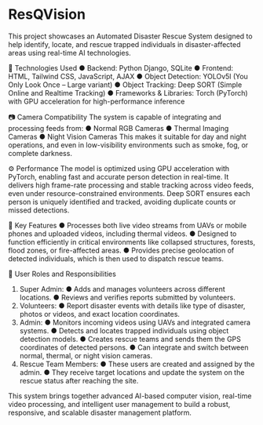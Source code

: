 # ResQVision

This project showcases an Automated Disaster Rescue System designed to help identify, locate, and rescue trapped individuals in disaster-affected areas using real-time AI technologies. 

🔧 Technologies Used
● Backend: Python Django, SQLite 
● Frontend: HTML, Tailwind CSS, JavaScript, AJAX 
● Object Detection: YOLOv5l (You Only Look Once – Large variant) 
● Object Tracking: Deep SORT (Simple Online and Realtime Tracking) 
● Frameworks & Libraries: Torch (PyTorch) with GPU acceleration for high-performance inference 

📷 Camera Compatibility 
The system is capable of integrating and processing feeds from: 
● Normal RGB Cameras 
● Thermal Imaging Cameras 
● Night Vision Cameras This makes it suitable for day and night operations, and even in low-visibility environments such as smoke, fog, or complete darkness.

⚙️ Performance 
The model is optimized using GPU acceleration with PyTorch, enabling fast and accurate person detection in real-time.
It delivers high frame-rate processing and stable tracking across video feeds, even under resource-constrained environments. Deep SORT ensures each person is uniquely identified and tracked, avoiding duplicate counts or missed detections.

🧠 Key Features 
● Processes both live video streams from UAVs or mobile phones and uploaded videos, including thermal videos. 
● Designed to function efficiently in critical environments like collapsed structures, forests, flood zones, or fire-affected areas. 
● Provides precise geolocation of detected individuals, which is then used to dispatch rescue teams.

👥 User Roles and Responsibilities
1. Super Admin: 
● Adds and manages volunteers across different locations. 
● Reviews and verifies reports submitted by volunteers. 
2. Volunteers: 
● Report disaster events with details like type of disaster, photos or videos, and exact location coordinates.
3. Admin:
● Monitors incoming videos using UAVs and integrated camera systems. 
● Detects and locates trapped individuals using object detection models.
● Creates rescue teams and sends them the GPS coordinates of detected persons. 
● Can integrate and switch between normal, thermal, or night vision cameras. 
4. Rescue Team Members: 
● These users are created and assigned by the admin. 
● They receive target locations and update the system on the rescue status after reaching the site.

This system brings together advanced AI-based computer vision, real-time video processing, and intelligent user management to build a robust, responsive, and scalable disaster management platform.





